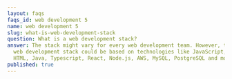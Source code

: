 ```yaml
---
layout: faqs
faqs_id: web development 5
name: web development 5
slug: what-is-web-development-stack
question: What is a web development stack?
answer: The stack might vary for every web development team. However, the modern
  web development stack could be based on technologies like JavaScript, CSS,
  HTML, Java, Typescript, React, Node.js, AWS, MySQL, PostgreSQL and more.
published: true
---
```

